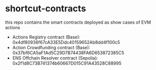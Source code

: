 # shortcut-contracts
this repo contains the smart contracts deployed as show cases of EVM actions

- Actions Registry contract (Base): 0x4df80936f67cA33E5Ddc40159652Ab8dd4f100c5
- Action Crowdfunding contract (Base): 0x37bf6CA5aF1Ad5C29D7B74438FA6D653872385C5
- ENS Offchain Resolver contract (Sepolia): 0x2f1d8C73B741374b60667D015C91A43528C88995